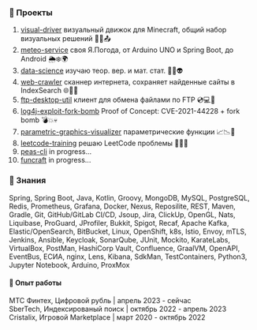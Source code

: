 ### 📂 Проекты

1. <a href="https://github.com/funcid/visual-driver">visual-driver</a> визуальный движок для Minecraft, общий набор визуальных решений 💎💽📤
2. <a href="https://github.com/funcid/meteo-service">meteo-service</a> своя Я.Погода, от Arduino UNO и Spring Boot, до Android 🌦❄🌍
3. <a href="https://github.com/funcid/data-science">data-science</a> изучаю теор. вер. и мат. стат. 🧠🤖👽
4. <a href="https://github.com/funcid/web-crawler">web-crawler</a> cканнер интернета, сохраняет найденные сайты в IndexSearch 🌐💾🔱
5. <a href="https://github.com/funcid/ftp-desktop-util">ftp-desktop-util</a> клиент для обмена файлами по FTP 💿💻📂
6. <a href="https://github.com/funcid/log4j-exploit-fork-bomb">log4j-exploit-fork-bomb</a> Proof of Concept: CVE-2021-44228 + fork bomb 💣💥💀
7. <a href="https://github.com/funcid/parametric-graphics-visualizer">parametric-graphics-visualizer</a> параметрические функции 📈📉📨
8. <a href="https://github.com/funcid/leetcode-training">leetcode-training</a> решаю LeetCode проблемы 🤯🤓👺
9. <a href="https://github.com/funcid/peas-cli">peas-cli</a> in progress...
10. <a href="https://github.com/funcid/peas-cli">funcraft</a> in progress...

### 🧠 Знания 
Spring, Spring Boot, Java, Kotlin, Groovy, MongoDB, MySQL, PostgreSQL, Redis, Prometheus, Grafana, Docker, Nexus, Reposilite, REST, Maven, Gradle, Git, GitHub/GitLab CI/CD, Jsoup, Jira, ClickUp, OpenGL, Nats, Liquibase, ProGuard, JProfiler, Bukkit, Spigot, Recaf, Apache Kafka, Elastic/OpenSearch, BitBucket, Linux, OpenShift, k8s, Istio, Envoy, mTLS, Jenkins, Ansible, Keycloak, SonarQube, JUnit, Mockito, KarateLabs, VirtualBox, PostMan, HashiCorp Vault, Confluence, GraalVM, OpenAPI, EventBus, ЕСИА, nginx, Lens, Kibana, SdkMan, TestContainers, Python3, Jupyter Notebook, Arduino, ProxMox



#### 💎 Опыт работы

МТС Финтех, Цифровой рубль | апрель 2023 - сейчас<br>
SberTech, Индексированый поиск | октябрь 2022 - апрель 2023<br>
Cristalix, Игровой Marketplace | март 2020 - октябрь 2022<br>
